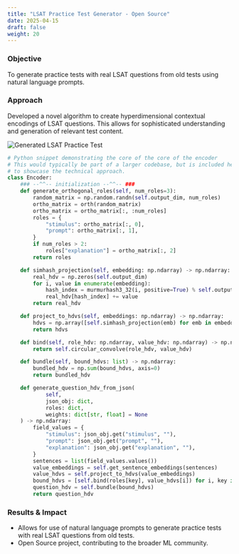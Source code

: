 ```yaml
---
title: "LSAT Practice Test Generator - Open Source"
date: 2025-04-15
draft: false
weight: 20
---
```

### Objective
To generate practice tests with real LSAT questions from old tests using natural language prompts.

### Approach
Developed a novel algorithm to create hyperdimensional contextual encodings of LSAT questions. This allows for sophisticated understanding and generation of relevant test content.
<!--more-->
<img src="/images/lsat-screenshot.png" alt="Generated LSAT Practice Test" class="w-full h-auto rounded-lg shadow-lg my-8">

```python
# Python snippet demonstrating the core of the core of the encoder
# This would typically be part of a larger codebase, but is included here
# to showcase the technical approach.
class Encoder:
    ### --^^-- initialization --^^-- ###
    def generate_orthogonal_roles(self, num_roles=3):
        random_matrix = np.random.randn(self.output_dim, num_roles)
        ortho_matrix = orth(random_matrix)
        ortho_matrix = ortho_matrix[:, :num_roles]
        roles = {
            "stimulus": ortho_matrix[:, 0],
            "prompt": ortho_matrix[:, 1],
        }
        if num_roles > 2:
            roles["explanation"] = ortho_matrix[:, 2]
        return roles

    def simhash_projection(self, embedding: np.ndarray) -> np.ndarray:
        real_hdv = np.zeros(self.output_dim)
        for i, value in enumerate(embedding):
            hash_index = murmurhash3_32(i, positive=True) % self.output_dim
            real_hdv[hash_index] += value
        return real_hdv

    def project_to_hdvs(self, embeddings: np.ndarray) -> np.ndarray:
        hdvs = np.array([self.simhash_projection(emb) for emb in embeddings])
        return hdvs

    def bind(self, role_hdv: np.ndarray, value_hdv: np.ndarray) -> np.ndarray:
        return self.circular_convolve(role_hdv, value_hdv)

    def bundle(self, bound_hdvs: list) -> np.ndarray:
        bundled_hdv = np.sum(bound_hdvs, axis=0)
        return bundled_hdv

    def generate_question_hdv_from_json(
            self,
            json_obj: dict,
            roles: dict,
            weights: dict[str, float] = None
    ) -> np.ndarray:
        field_values = {
            "stimulus": json_obj.get("stimulus", ""),
            "prompt": json_obj.get("prompt", ""),
            "explanation": json_obj.get("explanation", ""),
        }
        sentences = list(field_values.values())
        value_embeddings = self.get_sentence_embeddings(sentences)
        value_hdvs = self.project_to_hdvs(value_embeddings)
        bound_hdvs = [self.bind(roles[key], value_hdvs[i]) for i, key in enumerate(field_values.keys())]
        question_hdv = self.bundle(bound_hdvs)
        return question_hdv
```

### Results & Impact
* Allows for use of natural language prompts to generate practice tests with real LSAT questions from old tests.
* Open Source project, contributing to the broader ML community.
